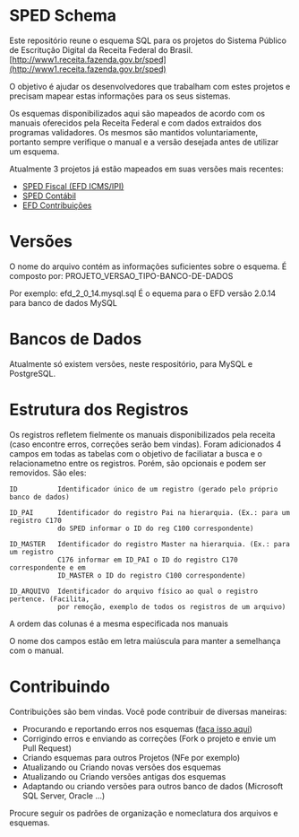 # SPED Schema

Este repositório reune o esquema SQL para os projetos do Sistema Público de Escritução Digital da Receita Federal do Brasil.
[http://www1.receita.fazenda.gov.br/sped](http://www1.receita.fazenda.gov.br/sped)

O objetivo é ajudar os desenvolvedores que trabalham com estes projetos e precisam mapear estas informações para os seus sistemas.

Os esquemas disponibilizados aqui são mapeados de acordo com os manuais oferecidos pela Receita Federal e com dados extraidos dos programas validadores. Os mesmos são mantidos voluntariamente, portanto
sempre verifique o manual e a versão desejada antes de utilizar um esquema.

Atualmente 3 projetos já estão mapeados em suas versões mais recentes:

* [SPED Fiscal (EFD ICMS/IPI)](http://www1.receita.fazenda.gov.br/sistemas/sped-fiscal/download/GUIA_PRATICO_EFD_ICMS_IPI_Versao2.0.14.pdf)
* [SPED Contábil](http://www1.receita.fazenda.gov.br/sistemas/sped-contabil/download/Manual_de_Orientacao_da_ECD.pdf)
* [EFD Contribuições](http://www1.receita.fazenda.gov.br/sistemas/efd-contribuicoes/download/Guia_Pratico_EFD_Contribuicoes_Versao116.pdf)


# Versões

O nome do arquivo contém as informações suficientes sobre o esquema. É composto por: PROJETO_VERSAO_TIPO-BANCO-DE-DADOS

Por exemplo: efd_2_0_14.mysql.sql
É o equema para o EFD versão 2.0.14 para banco de dados MySQL


# Bancos de Dados

Atualmente só existem versões, neste respositório, para MySQL e PostgreSQL.


# Estrutura dos Registros

Os registros refletem fielmente os manuais disponibilizados pela receita (caso encontre erros, correções serão bem vindas).
Foram adicionados 4 campos em todas as tabelas com o objetivo de faciliatar a busca e o relacionametno entre os registros. 
Porém, são opcionais e podem ser removidos.
São eles:

    ID          Identificador único de um registro (gerado pelo próprio banco de dados)
    
    ID_PAI      Identificador do registro Pai na hierarquia. (Ex.: para um registro C170 
                do SPED informar o ID do reg C100 correspondente)
    
    ID_MASTER   Identificador do registro Master na hierarquia. (Ex.: para um registro 
                C176 informar em ID_PAI o ID do registro C170 correspondente e em 
                ID_MASTER o ID do registro C100 correspondente)

    ID_ARQUIVO  Identificador do arquivo físico ao qual o registro pertence. (Facilita, 
                por remoção, exemplo de todos os registros de um arquivo)

A ordem das colunas é a mesma especificada nos manuais

O nome dos campos estão em letra maiúscula para manter a semelhança com o manual.


# Contribuindo

Contribuições são bem vindas. Você pode contribuir de diversas maneiras:

* Procurando e reportando erros nos esquemas ([faça isso aqui](https://github.com/josuelima/sped_schema/issues))
* Corrigindo erros e enviando as correções (Fork o projeto e envie um Pull Request)
* Criando esquemas para outros Projetos (NFe por exemplo)
* Atualizando ou Criando novas versões dos esquemas
* Atualizando ou Criando versões antigas dos esquemas
* Adaptando ou criando versões para outros banco de dados (Microsoft SQL Server, Oracle ...)

Procure seguir os padrões de organização e nomeclatura dos arquivos e esquemas.